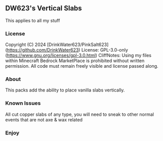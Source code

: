 ## DW623's Vertical Slabs
This applies to all my stuff

### License
Copyright (C) 2024  [DrinkWater623/PinkSalt623] (https://github.com/DrinkWater623)
License: GPL-3.0-only (https://www.gnu.org/licenses/gpl-3.0.html)
CliffNotes: Using my files within Minecraft Bedrock MarketPlace is prohibited without written permission.  All code must remain freely visible and license passed along.

### About
This packs add the ability to place vanilla slabs vertically.

### Known Issues
All cut copper slabs of any type, you will need to sneak to other normal events that are not axe & wax related

### Enjoy
